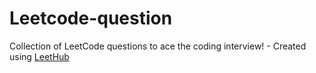 # Leetcode-question
Collection of LeetCode questions to ace the coding interview! - Created using [LeetHub](https://github.com/QasimWani/LeetHub)
